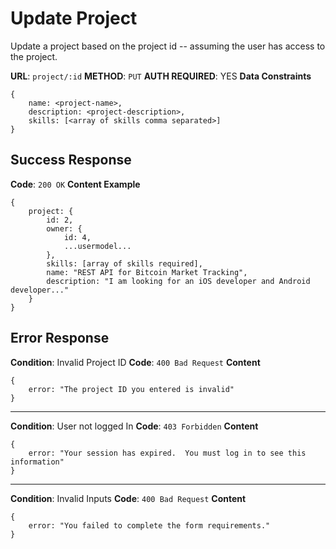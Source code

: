 # Update Project
Update a project based on the project id -- assuming the user has access to the project.  

**URL**: 	`project/:id`
**METHOD**: `PUT`
**AUTH REQUIRED**: YES
**Data Constraints**
```
{
	name: <project-name>,
	description: <project-description>,
	skills: [<array of skills comma separated>]
}
```
## Success Response
**Code**: `200 OK`
**Content Example**
```
{
    project: {
	    id: 2,
	    owner: {
		    id: 4,
		    ...usermodel...
	    },
	    skills: [array of skills required],
	    name: "REST API for Bitcoin Market Tracking",
	    description: "I am looking for an iOS developer and Android developer..."
    }
}
```

## Error Response
**Condition**: Invalid Project ID
**Code**: `400 Bad Request`
**Content**
```
{
	error: "The project ID you entered is invalid"
}
```
***
**Condition**: User not logged In
**Code**: `403 Forbidden`
**Content**
```
{
	error: "Your session has expired.  You must log in to see this information"
}
```
***
**Condition**: Invalid Inputs
**Code**: `400 Bad Request`
**Content**
```
{
	error: "You failed to complete the form requirements."
}
```
<!--stackedit_data:
eyJoaXN0b3J5IjpbLTQyODczMDcxOSwtOTUxNjU3Nzk5XX0=
-->